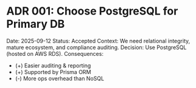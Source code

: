 # ADR 001: Choose PostgreSQL for Primary DB
Date: 2025-09-12
Status: Accepted
Context: We need relational integrity, mature ecosystem, and compliance auditing.
Decision: Use PostgreSQL (hosted on AWS RDS).
Consequences:
- (+) Easier auditing & reporting
- (+) Supported by Prisma ORM
- (-) More ops overhead than NoSQL
